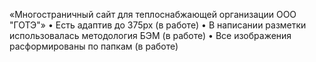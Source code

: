 «Многостраничный сайт для теплоснабжающей организации ООО "ГОТЭ"»
•	Есть адаптив до 375px (в работе)
•	В написании разметки использовалась методология БЭМ (в работе)
•	Все изображения расформированы по папкам (в работе)
